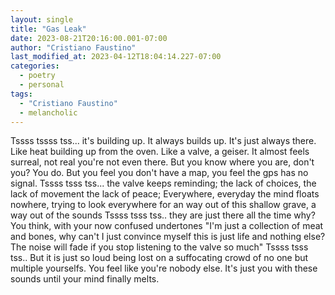 ```yaml
---
layout: single
title: "Gas Leak"
date: 2023-08-21T20:16:00.001-07:00
author: "Cristiano Faustino"
last_modified_at: 2023-04-12T18:04:14.227-07:00
categories:
  - poetry
  - personal
tags:
  - "Cristiano Faustino"
  - melancholic
---
```

Tssss
tssss
tss...
it's building up.
It always builds up.
It's just always there.
Like heat building up from the oven.
Like a valve, a geiser.
It almost feels surreal,
not real
you're not even there.
But you know where you are,
don't you? You do.
But
you feel you don't have a map,
you feel the gps has no signal.
Tssss
tsss
tss...
the valve keeps reminding;
the lack of choices,
the lack of movement
the lack of peace;
Everywhere, everyday
the mind floats nowhere,
trying to look everywhere
for an way out of this shallow grave,
a way out of the sounds
Tssss
tsss
tss..
they are just there
all the time
why?
You think, with your now confused undertones
"I'm just a collection of meat and bones,
why can't I just convince myself
this is just life and nothing else?
The noise will fade
if you stop listening to the valve so much"
Tssss
tsss
tss..
But it is just so loud
being lost on a suffocating crowd
of no one but multiple yourselfs.
You feel like you're nobody else.
It's just you with these sounds
until your mind finally melts.